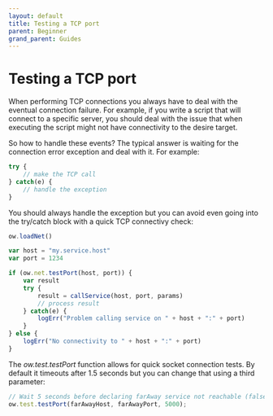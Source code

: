 ```yaml
---
layout: default
title: Testing a TCP port
parent: Beginner
grand_parent: Guides
---
```


# Testing a TCP port

When performing TCP connections you always have to deal with the eventual connection failure. For example, if you write a script that will connect to a specific server, you should deal with the issue that when executing the script might not have connectivity to the desire target.

So how to handle these events? The typical answer is waiting for the connection error exception and deal with it. For example:

````javascript
try {
    // make the TCP call
} catch(e) {
    // handle the exception
}
````

You should always handle the exception but you can avoid even going into the try/catch block with a quick TCP connectivy check:

````javascript
ow.loadNet()

var host = "my.service.host"
var port = 1234

if (ow.net.testPort(host, port)) {
    var result
    try {
        result = callService(host, port, params)
        // process result
    } catch(e) {
        logErr("Problem calling service on " + host + ":" + port)
    }
} else {
    logErr("No connectivity to " + host + ":" + port)
}
````

The _ow.test.testPort_ function allows for quick socket connection tests. By default it timeouts after 1.5 seconds but you can change that using a third parameter:

````javascript
// Wait 5 seconds before declaring farAway service not reachable (false)
ow.test.testPort(farAwayHost, farAwayPort, 5000);
````